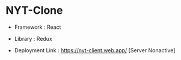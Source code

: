 # NYT-Clone

+ Framework : React
+ Library : Redux

+ Deployment Link : https://nyt-client.web.app/  [Server Nonactive]
